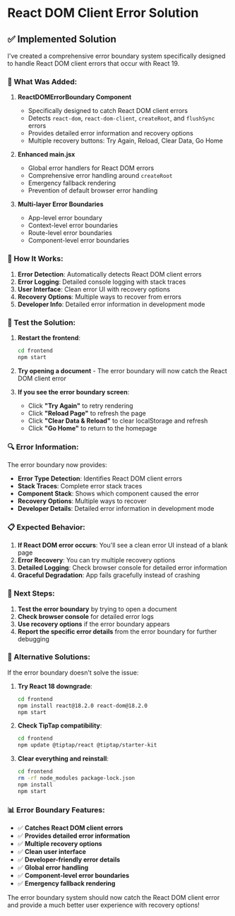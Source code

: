 # React DOM Client Error Solution

## ✅ Implemented Solution

I've created a comprehensive error boundary system specifically designed to handle React DOM client errors that occur with React 19.

### 🔧 What Was Added:

1. **ReactDOMErrorBoundary Component**
   - Specifically designed to catch React DOM client errors
   - Detects `react-dom`, `react-dom-client`, `createRoot`, and `flushSync` errors
   - Provides detailed error information and recovery options
   - Multiple recovery buttons: Try Again, Reload, Clear Data, Go Home

2. **Enhanced main.jsx**
   - Global error handlers for React DOM errors
   - Comprehensive error handling around `createRoot`
   - Emergency fallback rendering
   - Prevention of default browser error handling

3. **Multi-layer Error Boundaries**
   - App-level error boundary
   - Context-level error boundaries
   - Route-level error boundaries
   - Component-level error boundaries

### 🎯 How It Works:

1. **Error Detection**: Automatically detects React DOM client errors
2. **Error Logging**: Detailed console logging with stack traces
3. **User Interface**: Clean error UI with recovery options
4. **Recovery Options**: Multiple ways to recover from errors
5. **Developer Info**: Detailed error information in development mode

### 🚀 Test the Solution:

1. **Restart the frontend**:
   ```bash
   cd frontend
   npm start
   ```

2. **Try opening a document** - The error boundary will now catch the React DOM client error

3. **If you see the error boundary screen**:
   - Click **"Try Again"** to retry rendering
   - Click **"Reload Page"** to refresh the page
   - Click **"Clear Data & Reload"** to clear localStorage and refresh
   - Click **"Go Home"** to return to the homepage

### 🔍 Error Information:

The error boundary now provides:
- **Error Type Detection**: Identifies React DOM client errors
- **Stack Traces**: Complete error stack traces
- **Component Stack**: Shows which component caused the error
- **Recovery Options**: Multiple ways to recover
- **Developer Details**: Detailed error information in development mode

### 📋 Expected Behavior:

1. **If React DOM error occurs**: You'll see a clean error UI instead of a blank page
2. **Error Recovery**: You can try multiple recovery options
3. **Detailed Logging**: Check browser console for detailed error information
4. **Graceful Degradation**: App fails gracefully instead of crashing

### 🎯 Next Steps:

1. **Test the error boundary** by trying to open a document
2. **Check browser console** for detailed error logs
3. **Use recovery options** if the error boundary appears
4. **Report the specific error details** from the error boundary for further debugging

### 🔧 Alternative Solutions:

If the error boundary doesn't solve the issue:

1. **Try React 18 downgrade**:
   ```bash
   cd frontend
   npm install react@18.2.0 react-dom@18.2.0
   npm start
   ```

2. **Check TipTap compatibility**:
   ```bash
   cd frontend
   npm update @tiptap/react @tiptap/starter-kit
   ```

3. **Clear everything and reinstall**:
   ```bash
   cd frontend
   rm -rf node_modules package-lock.json
   npm install
   npm start
   ```

### 📊 Error Boundary Features:

- ✅ **Catches React DOM client errors**
- ✅ **Provides detailed error information**
- ✅ **Multiple recovery options**
- ✅ **Clean user interface**
- ✅ **Developer-friendly error details**
- ✅ **Global error handling**
- ✅ **Component-level error boundaries**
- ✅ **Emergency fallback rendering**

The error boundary system should now catch the React DOM client error and provide a much better user experience with recovery options!